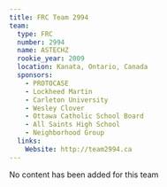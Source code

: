 ```yaml
---
title: FRC Team 2994
team:
  type: FRC
  number: 2994
  name: ASTECHZ
  rookie_year: 2009
  location: Kanata, Ontario, Canada
  sponsors:
    - PROTOCASE
    - Lockheed Martin
    - Carleton University
    - Wesley Clover
    - Ottawa Catholic School Board
    - All Saints High School
    - Neighborhood Group
  links:
    Website: http://team2994.ca
---
```

No content has been added for this team